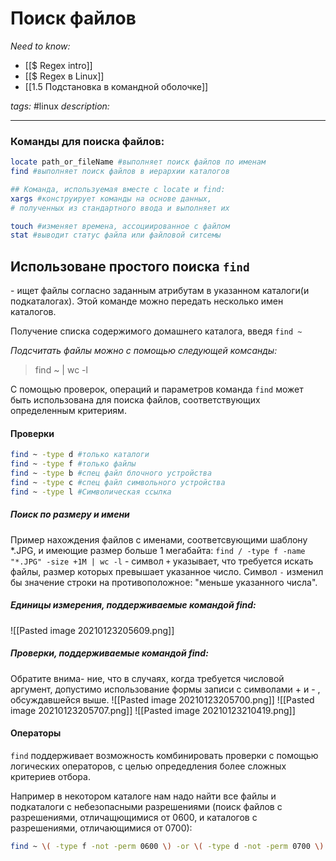 # Поиск файлов
*Need to know:* 
- [[$ Regex intro]] 
- [[$ Regex в Linux]]
- [[1.5 Подстановка в командной оболочке]]

*tags:* #linux
*description:*

---
### Команды для поиска файлов:
```bash
locate path_or_fileName #выполняет поиск файлов по именам
find #выполняет поиск файлов в иерархии каталогов

## Команда, используемая вместе с locate и find:
xargs #конструирует команды на основе данных, 
# полученных из стандартного ввода и выполняет их

touch #изменяет времена, ассоциированное с файлом
stat #выводит статус файла или файловой ситсемы
```

## Использоване простого поиска `find`
\- ищет файлы согласно заданным атрибутам в указанном каталоги(и подкаталогах). Этой команде можно передать несколько имен каталогов.

Получение списка содержимого домашнего каталога, введя `find ~`

*Подсчитать файлы можно с помощью следующей комсанды:*
>find ~ | wc -l

С помощью проверок, операций и параметров команда `find` может быть использована для поиска файлов, соответствующих определенным критериям.
#### Проверки
```bash
find ~ -type d #только каталоги
find ~ -type f #только файлы
find ~ -type b #спец файл блочного устройства
find ~ -type c #спец файл символьного устройства
find ~ -type l #Символическая ссылка
```

##### Поиск по размеру и имени
Пример нахождения файлов с именами, соответсвующими шаблону \*.JPG, и имеющие размер больше 1 мегабайта:
`find / -type f -name "*.JPG" -size +1M | wc -l`
\- символ `+` указывает, что требуется искать файлы, размер которых превышает указанное число. Символ `-` изменил бы значение строки на противоположное: "меньше указанного числа".

##### Единицы измерения, поддерживаемые командой find:
![[Pasted image 20210123205609.png]]

##### Проверки, поддерживаемые командой find:
Обратите внима-
ние, что в случаях, когда требуется числовой аргумент, допустимо использование формы записи с символами + и - , обсуждавшейся выше.
![[Pasted image 20210123205700.png]] ![[Pasted image 20210123205707.png]] ![[Pasted image 20210123210419.png]]

#### Операторы
`find` поддерживает возможность комбинировать проверки с помощью логических операторов, с целью опредедления более сложных критериев отбора.

Например в некотором каталоге нам надо найти все файлы и подкаталоги с небезопасными разрешениями (поиск файлов с разрешениями, отличащющимися от 0600, и каталогов с разрешениями, отличающимися от 0700):
```bash
find ~ \( -type f -not -perm 0600 \) -or \( -type d -not -perm 0700 \)